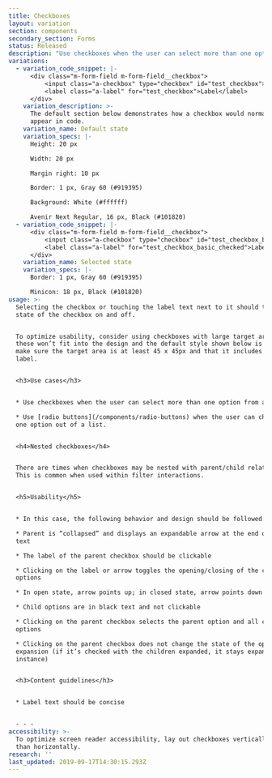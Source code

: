 ```yaml
---
title: Checkboxes
layout: variation
section: components
secondary_section: Forms
status: Released
description: "Use checkboxes when the user can select more than one option from a list. Make clear with helper text that this is the case.\n\nMore information can be found at:\n\n* http://cfpb.github.io/design-manual/page-components/form-fields.html#checkboxes\t\n* https://cfpb.github.io/capital-framework/components/cf-forms/#basic-checkboxes"
variations:
  - variation_code_snippet: |-
      <div class="m-form-field m-form-field__checkbox">
          <input class="a-checkbox" type="checkbox" id="test_checkbox">
          <label class="a-label" for="test_checkbox">Label</label>
      </div>
    variation_description: >-
      The default section below demonstrates how a checkbox would normally
      appear in code.
    variation_name: Default state
    variation_specs: |-
      Height: 20 px

      Width: 20 px

      Margin right: 10 px

      Border: 1 px, Gray 60 (#919395)

      Background: White (#ffffff)

      Avenir Next Regular, 16 px, Black (#101820)
  - variation_code_snippet: |-
      <div class="m-form-field m-form-field__checkbox">
          <input class="a-checkbox" type="checkbox" id="test_checkbox_basic_checked" checked>
          <label class="a-label" for="test_checkbox_basic_checked">Label</label>
      </div>
    variation_name: Selected state
    variation_specs: |-
      Border: 1 px, Gray 60 (#919395)

      Minicon: 18 px, Black (#101820)
usage: >-
  Selecting the checkbox or touching the label text next to it should toggle the
  state of the checkbox on and off.


  To optimize usability, consider using checkboxes with large target areas. If
  these won’t fit into the design and the default style shown below is used,
  make sure the target area is at least 45 x 45px and that it includes the text
  label.


  <h3>Use cases</h3>


  * Use checkboxes when the user can select more than one option from a list. 

  * Use [radio buttons](/components/radio-buttons) when the user can choose only
  one option out of a list.


  <h4>Nested checkboxes</h4>


  There are times when checkboxes may be nested with parent/child relationships.
  This is common when used within filter interactions.


  <h5>Usability</h5>


  * In this case, the following behavior and design should be followed:

  * Parent is “collapsed” and displays an expandable arrow at the end of the
  text

  * The label of the parent checkbox should be clickable

  * Clicking on the label or arrow toggles the opening/closing of the child
  options

  * In open state, arrow points up; in closed state, arrow points down

  * Child options are in black text and not clickable

  * Clicking on the parent checkbox selects the parent option and all child
  options

  * Clicking on the parent checkbox does not change the state of the open/close
  expansion (if it’s checked with the children expanded, it stays expanded, for
  instance)


  <h3>Content guidelines</h3>


  * Label text should be concise


  - - -
accessibility: >-
  To optimize screen reader accessibility, lay out checkboxes vertically rather
  than horizontally.
research: ''
last_updated: 2019-09-17T14:30:15.293Z
---
```



